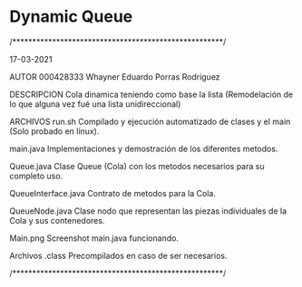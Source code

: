# Dynamic Queue 

/*****************************************************/ 

17-03-2021

AUTOR
000428333 Whayner Eduardo Porras Rodriguez 


DESCRIPCION
Cola dinamica teniendo como base la lista (Remodelación de lo que alguna vez fué una lista unidireccional)


ARCHIVOS
run.sh
	Compilado y ejecución automatizado de clases y el main (Solo probado en linux).
	
main.java
	Implementaciones y demostración de los diferentes metodos.

Queue.java
	Clase Queue (Cola) con los metodos necesarios para su completo uso.

QueueInterface.java
	Contrato de metodos para la Cola.

QueueNode.java
	Clase nodo que representan las piezas individuales de la Cola y sus contenedores.

Main.png
	Screenshot main.java funcionando.

Archivos .class
	Precompilados en caso de ser necesarios.

/*****************************************************/
